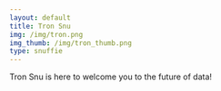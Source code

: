 ```yaml
---
layout: default
title: Tron Snu
img: /img/tron.png
img_thumb: /img/tron_thumb.png
type: snuffie
---
```


Tron Snu is here to welcome you to the future of data!